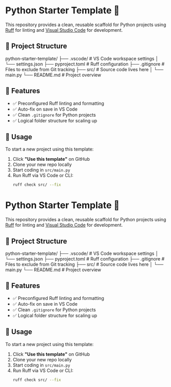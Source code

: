 # Python Starter Template 🐍

This repository provides a clean, reusable scaffold for Python projects using [Ruff](https://docs.astral.sh/ruff/) for linting and [Visual Studio Code](https://code.visualstudio.com/) for development.

## 📁 Project Structure
python-starter-template/
├── .vscode/              # VS Code workspace settings
│   └── settings.json
├── pyproject.toml        # Ruff configuration
├── .gitignore            # Files to exclude from Git tracking
├── src/                  # Source code lives here
│   └── main.py
└── README.md             # Project overview


## 🧰 Features

- ✅ Preconfigured Ruff linting and formatting
- ✅ Auto-fix on save in VS Code
- ✅ Clean `.gitignore` for Python projects
- ✅ Logical folder structure for scaling up

## 🚀 Usage

To start a new project using this template:

1. Click **"Use this template"** on GitHub
2. Clone your new repo locally
3. Start coding in `src/main.py`
4. Run Ruff via VS Code or CLI:  
   ```bash
   ruff check src/ --fix
   ```
# Python Starter Template 🐍

This repository provides a clean, reusable scaffold for Python projects using [Ruff](https://docs.astral.sh/ruff/) for linting and [Visual Studio Code](https://code.visualstudio.com/) for development.

## 📁 Project Structure
python-starter-template/
├── .vscode/              # VS Code workspace settings
│   └── settings.json
├── pyproject.toml        # Ruff configuration
├── .gitignore            # Files to exclude from Git tracking
├── src/                  # Source code lives here
│   └── main.py
└── README.md             # Project overview


## 🧰 Features

- ✅ Preconfigured Ruff linting and formatting
- ✅ Auto-fix on save in VS Code
- ✅ Clean `.gitignore` for Python projects
- ✅ Logical folder structure for scaling up

## 🚀 Usage

To start a new project using this template:

1. Click **"Use this template"** on GitHub
2. Clone your new repo locally
3. Start coding in `src/main.py`
4. Run Ruff via VS Code or CLI:  
   ```bash
   ruff check src/ --fix
   ```
